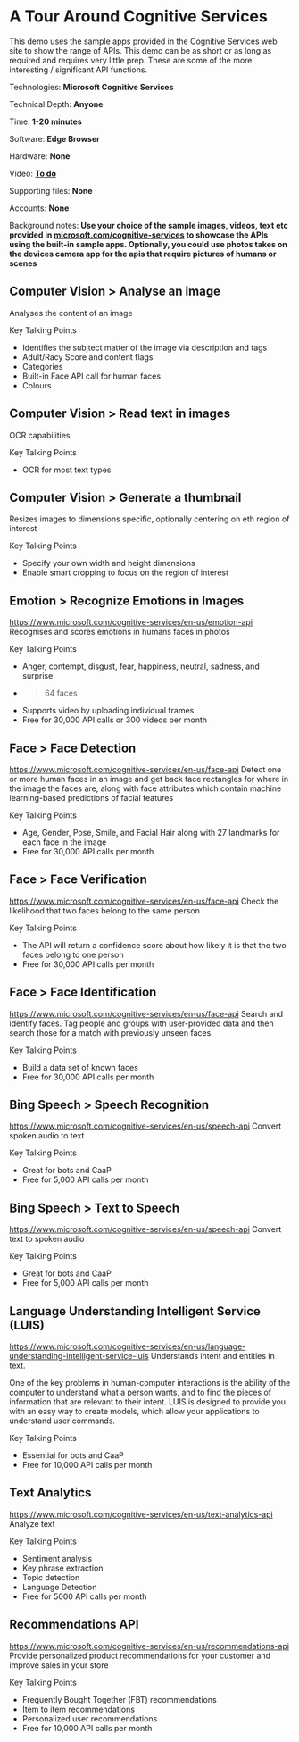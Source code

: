 # A Tour Around Cognitive Services
This demo uses the sample apps provided in the Cognitive Services web site to show the range of APIs. This demo can be as short or as long as required and requires very little prep. These are some of the more interesting / significant API functions.

Technologies: **Microsoft Cognitive Services**

Technical Depth: **Anyone**

Time: **1-20 minutes**

Software: **Edge Browser**

Hardware: **None**

Video: **[To do]()**
 
Supporting files: **None**

Accounts: **None**

Background notes: **Use your choice of the sample images, videos, text etc provided in [microsoft.com/cognitive-services](https://www.microsoft.com/cognitive-services) to showcase the APIs using the built-in sample apps. Optionally, you could use photos takes on the devices camera app for the apis that require pictures of humans or scenes**

## Computer Vision > Analyse an image
Analyses the content of an image

Key Talking Points
* Identifies the subjtect matter of the image via description and tags
* Adult/Racy Score and content flags
* Categories
* Built-in Face API call for human faces
* Colours

## Computer Vision > Read text in images
OCR capabilities

Key Talking Points
* OCR for most text types

## Computer Vision > Generate a thumbnail
Resizes images to dimensions specific, optionally centering on eth region of interest

Key Talking Points
* Specify your own width and height dimensions
* Enable smart cropping to focus on the region of interest

## Emotion > Recognize Emotions in Images 
https://www.microsoft.com/cognitive-services/en-us/emotion-api
Recognises and scores emotions in humans faces in photos

Key Talking Points
* Anger, contempt, disgust, fear, happiness, neutral, sadness, and surprise
* > 64 faces
* Supports video by uploading individual frames
* Free for 30,000 API calls or 300 videos per month

## Face > Face Detection 
https://www.microsoft.com/cognitive-services/en-us/face-api
Detect one or more human faces in an image and get back face rectangles for where in the image the faces are, along with face attributes which contain machine learning-based predictions of facial features

Key Talking Points
* Age, Gender, Pose, Smile, and Facial Hair along with 27 landmarks for each face in the image
* Free for 30,000 API calls per month

## Face > Face Verification  
https://www.microsoft.com/cognitive-services/en-us/face-api
Check the likelihood that two faces belong to the same person

Key Talking Points
* The API will return a confidence score about how likely it is that the two faces belong to one person
* Free for 30,000 API calls per month

## Face > Face Identification 
https://www.microsoft.com/cognitive-services/en-us/face-api
Search and identify faces. Tag people and groups with user-provided data and then search those for a match with previously unseen faces.

Key Talking Points
* Build a data set of known faces
* Free for 30,000 API calls per month

## Bing Speech > Speech Recognition 
https://www.microsoft.com/cognitive-services/en-us/speech-api
Convert spoken audio to text

Key Talking Points
* Great for bots and CaaP
* Free for 5,000 API calls per month

## Bing Speech > Text to Speech 
https://www.microsoft.com/cognitive-services/en-us/speech-api
Convert text to spoken audio

Key Talking Points
* Great for bots and CaaP
* Free for 5,000 API calls per month

## Language Understanding Intelligent Service (LUIS)
https://www.microsoft.com/cognitive-services/en-us/language-understanding-intelligent-service-luis
Understands intent and entities in text.

One of the key problems in human-computer interactions is the ability of the computer to understand what a person wants, and to find the pieces of information that are relevant to their intent. LUIS is designed to provide you with an easy way to create models, which allow your applications to understand user commands.

Key Talking Points
* Essential for bots and CaaP
* Free for 10,000 API calls per month

## Text Analytics
https://www.microsoft.com/cognitive-services/en-us/text-analytics-api
Analyze text

Key Talking Points
* Sentiment analysis
* Key phrase extraction
* Topic detection
* Language Detection
* Free for 5000 API calls per month

## Recommendations API
https://www.microsoft.com/cognitive-services/en-us/recommendations-api
Provide personalized product recommendations for your customer and improve sales in your store

Key Talking Points
* Frequently Bought Together (FBT) recommendations
* Item to item recommendations
* Personalized user recommendations
* Free for 10,000 API calls per month

